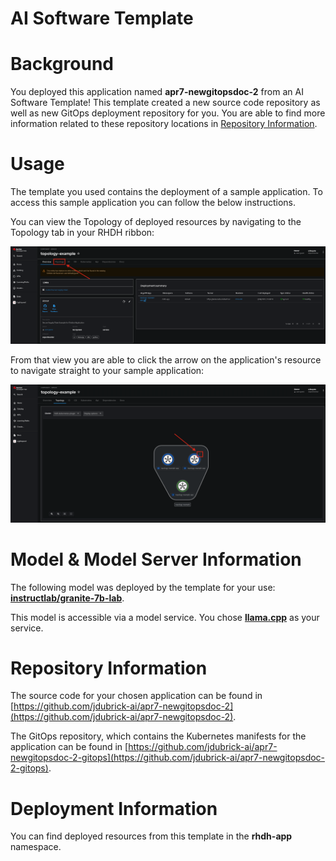 # AI Software Template

# Background

You deployed this application named **apr7-newgitopsdoc-2** from an AI Software Template! This template created a new source code repository as well as new GitOps deployment repository for you. You are able to find more information related to these repository locations in [Repository Information](#repository-information).

# Usage

The template you used contains the deployment of a sample application. To access this sample application you can follow the below instructions.

You can view the Topology of deployed resources by navigating to the Topology tab in your RHDH ribbon:

![Topology Ribbon](./images/topology-ribbon.png)

From that view you are able to click the arrow on the application's resource to navigate straight to your sample application:

![Topology View Application Link](./images/topology-app-link.png)

# Model & Model Server Information
The following model was deployed by the template for your use: **[instructlab/granite-7b-lab](https://huggingface.co/instructlab/granite-7b-lab)**.

This model is accessible via a model service. You chose **[llama.cpp]( https://github.com/containers/ai-lab-recipes/tree/main/model_servers/llamacpp_python)** as your service.

# Repository Information

The source code for your chosen application can be found in [https://github.com/jdubrick-ai/apr7-newgitopsdoc-2](https://github.com/jdubrick-ai/apr7-newgitopsdoc-2).

The GitOps repository, which contains the Kubernetes manifests for the application can be found in 
[https://github.com/jdubrick-ai/apr7-newgitopsdoc-2-gitops](https://github.com/jdubrick-ai/apr7-newgitopsdoc-2-gitops). 

# Deployment Information

You can find deployed resources from this template in the **rhdh-app** namespace.
